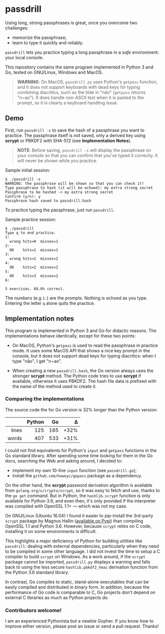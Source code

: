 # passdrill

Using long, strong passphrases is great, once you overcome two challenges:

* memorize the passphrase;
* learn to type it quickly and reliably.

`passdrill` lets you practice typing a long passphrase in a *safe* environment: your local console.

This repository contains the same program implemented in Python 3 and Go, tested on GNU/Linux, Windows and MacOS.

> **WARNING**: On MacOS, `passdrill.py` uses Python's `getpass` function, and it does not support keyboards with dead keys for typing combining diacritics, such as the tilde in "não" (`getpass` returns "n~ao"). It does handle non-ASCII text when it is pasted to the prompt, so it is clearly a keyboard handling issue.


## Demo

First, run `passdrill -s` to save the hash of a passphrase you want to practice. The passphrase itself is not saved, only a derived key using **scrypt** or PBKDF2 with SHA-512 (see **Implementation Notes**).

>  **NOTE**: Before saving, `passdrill -s` will display the passphrase on your console so that you can confirm that you've typed it correctly. It will never be shown while you practice.

Sample initial session:

```
$ ./passdrill -s
WARNING: the passphrase will be shown so that you can check it!
Type passphrase to hash (it will be echoed): my extra strong secret       
Passphrase to be hashed -> my extra strong secret
Confirm (y/n): y
Passphrase hash saved to passdrill.hash
```

To practice typing the passphrase, just run `passdrill`.

Sample practice session:

```
$ ./passdrill
Type q to end practice.
1:
  wrong	hits=0	misses=1
2:
  OK	hits=1	misses=1
3:
  wrong	hits=1	misses=2
4:
  OK	hits=2	misses=2
5:
  OK	hits=3	misses=2
6:

5 exercises. 60.0% correct.
```

The numbers (e.g `1:`) are the prompts. Nothing is echoed as you type. Entering the letter `q` alone quits the practice.


## Implementation notes

This program is implemented in Python 3 and Go for didactic reasons. The implementations behave identically, except for these two points:

* On MacOS, Python's `getpass` is used to read the passphrase in practice mode. It uses some MacOS API that shows a nice key prompt in the console, but it does not support dead keys for typing diacritics: when I type "não", I get "n~ao".

* When creating a new `passdrill.hash`, the Go version always uses the stronger **scrypt** method. The Python code tries to use **scrypt** if available, otherwise it uses PBKDF2. The hash file data is prefixed with the name of the method used to create it.


### Comparing the implementations

The source code the for Go version is 32% longer than the Python version:

|     | Python   | Go   | Δ    |
| ---:| --------:| ----:| ----:| 
|lines| 125      | 165  | +32% |
|words| 407      | 533  | +31% |

I could not find equivalents for Python's `input` and `getpass` functions in the Go standard library. After spending some time looking for them in the Go docs, searching the Web and asking around, I decided to:

* implement my own 10-line `input` function (see `passdrill.go`);
* install the `github.com/howeyc/gopass` package as a dependency.

On the other hand, the **scrypt** password derivation algorithm is available from `golang.org/x/crypto/scrypt`, so it was easy to fetch and use, thanks to the `go get` command. But in Python, the `hashlib.scrypt` function is only available for Python 3.6, and even then, it's only provided if the interpreter was compiled with OpenSSL 1.1+ — which was not my case. 

On GNU/Linux (Ubuntu 16.04) I found it easier to pip-install the 3rd-party `scrypt` package by Magnus Hallin ([available on Pypi](https://pypi.python.org/pypi/scrypt/)) than compiling OpenSSL 1.1 and Python 3.6. However, because `scrypt` relies on C code, installing it on some environments is difficult.

This highlights a major deficiency of Python for building utilities like `passdrill`: dealing with external dependencies, particularly when they need to be compiled in some other language. I did not invest the time to setup a C compiler to build `scrypt` on Windows. As a work around, if the `scrypt` package cannot be imported, `passdrill.py` displays a warning and falls back to using the less secure `hashlib.pbkdf2_hmac` derivation function from the Python 3.6 standard library. 

In contrast, Go compiles to static, stand-alone executables that can be easily compiled and distributed in binary form. In addition, because the performance of Go code is comparable to C, Go projects don't depend on external C libraries as much as Python projects do.


### Contributors welcome!

I am an experienced Pythonista but a newbie Gopher. If you know how to improve either version, please post an issue or send a pull request. Thanks!
